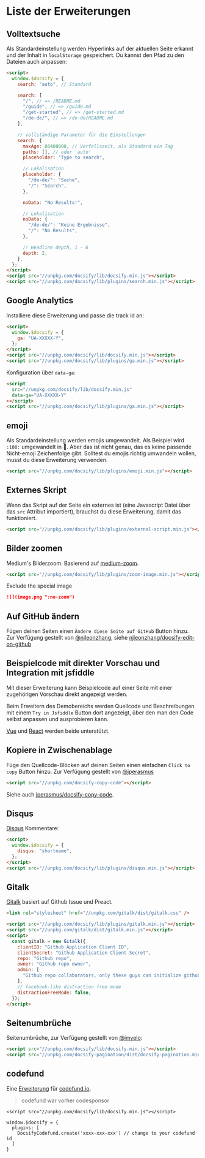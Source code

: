 # Liste der Erweiterungen

## Volltextsuche

Als Standardeinstellung werden Hyperlinks auf der aktuellen Seite erkannt und der Inhalt in `localStorage` gespeichert. Du kannst den Pfad zu den Dateien auch anpassen:

```html
<script>
  window.$docsify = {
    search: "auto", // Standard

    search: [
      "/", // => /README.md
      "/guide", // => /guide.md
      "/get-started", // => /get-started.md
      "/de-de/", // => /de-de/README.md
    ],

    // vollständige Parameter für die Einstellungen
    search: {
      maxAge: 86400000, // Verfallszeit, als Standard ein Tag
      paths: [], // oder 'auto'
      placeholder: "Type to search",

      // Lokalisation
      placeholder: {
        "/de-de/": "Suche",
        "/": "Search",
      },

      noData: "No Results!",

      // Lokalisation
      noData: {
        "/de-de/": "Keine Ergebnisse",
        "/": "No Results",
      },

      // Headline depth, 1 - 6
      depth: 2,
    },
  };
</script>
<script src="//unpkg.com/docsify/lib/docsify.min.js"></script>
<script src="//unpkg.com/docsify/lib/plugins/search.min.js"></script>
```

## Google Analytics

Installiere diese Erweiterung und passe die track id an:

```html
<script>
  window.$docsify = {
    ga: "UA-XXXXX-Y",
  };
</script>
<script src="//unpkg.com/docsify/lib/docsify.min.js"></script>
<script src="//unpkg.com/docsify/lib/plugins/ga.min.js"></script>
```

Konfiguration über `data-ga`:

```html
<script
  src="//unpkg.com/docsify/lib/docsify.min.js"
  data-ga="UA-XXXXX-Y"
></script>
<script src="//unpkg.com/docsify/lib/plugins/ga.min.js"></script>
```

## emoji

Als Standardeinstellung werden emojis umgewandelt. Als Beispiel wird `:100:` umgewandelt in :100:. Aber das ist nicht genau, das es keine passende Nicht-emoji Zeichenfolge gibt. Solltest du emojis richtig umwandeln wollen, musst du diese Erweiterung verwenden.

```html
<script src="//unpkg.com/docsify/lib/plugins/emoji.min.js"></script>
```

## Externes Skript

Wenn das Skript auf der Seite ein externes ist (eine Javascript Datei über das `src` Attribut importiert), brauchst du diese Erweiterung, damit das funktioniert.

```html
<script src="//unpkg.com/docsify/lib/plugins/external-script.min.js"></script>
```

## Bilder zoomen

Medium's Bilderzoom. Basierend auf [medium-zoom](https://github.com/francoischalifour/medium-zoom).

```html
<script src="//unpkg.com/docsify/lib/plugins/zoom-image.min.js"></script>
```

Exclude the special image

```markdown
![](image.png ":no-zoom")
```

## Auf GitHub ändern

Fügen deinen Seiten einen `Ändere diese Seite auf GitHub` Button hinzu. Zur Verfügung gestellt von [@njleonzhang](https://github.com/njleonzhang), siehe [njleonzhang/docsify-edit-on-github](https://github.com/njleonzhang/docsify-edit-on-github)

## Beispielcode mit direkter Vorschau und Integration mit jsfiddle

Mit dieser Erweiterung kann Beispielcode auf einer Seite mit einer zugehörigen Vorschau direkt angezeigt werden.

Beim Erweitern des Demobereichs werden Quellcode und Beschreibungen mit einem `Try in Jsfiddle` Button dort angezeigt, über den man den Code selbst anpassen und ausprobieren kann.

[Vue](https://njleonzhang.github.io/docsify-demo-box-vue/) und [React](https://njleonzhang.github.io/docsify-demo-box-react/) werden beide unterstützt.

## Kopiere in Zwischenablage

Füge den Quellcode-Blöcken auf deinen Seiten einen einfachen `Click to copy` Button hinzu. Zur Verfügung gestellt von [@jperasmus](https://github.com/jperasmus)

```html
<script src="//unpkg.com/docsify-copy-code"></script>
```

Siehe auch [jperasmus/docsify-copy-code](https://github.com/jperasmus/docsify-copy-code#readme).

## Disqus

[Disqus](https://disqus.com) Kommentare:

```html
<script>
  window.$docsify = {
    disqus: "shortname",
  };
</script>
<script src="//unpkg.com/docsify/lib/plugins/disqus.min.js"></script>
```

## Gitalk

[Gitalk](https://github.com/gitalk/gitalk) basiert auf Github Issue und Preact.

```html
<link rel="stylesheet" href="//unpkg.com/gitalk/dist/gitalk.css" />

<script src="//unpkg.com/docsify/lib/plugins/gitalk.min.js"></script>
<script src="//unpkg.com/gitalk/dist/gitalk.min.js"></script>
<script>
  const gitalk = new Gitalk({
    clientID: "Github Application Client ID",
    clientSecret: "Github Application Client Secret",
    repo: "Github repo",
    owner: "Github repo owner",
    admin: [
      "Github repo collaborators, only these guys can initialize github issues",
    ],
    // facebook-like distraction free mode
    distractionFreeMode: false,
  });
</script>
```

## Seitenumbrüche

Seitenumbrüche, zur Verfügung gestellt von [@imyelo](https://github.com/imyelo):

```html
<script src="//unpkg.com/docsify/lib/docsify.min.js"></script>
<script src="//unpkg.com/docsify-pagination/dist/docsify-pagination.min.js"></script>
```

## codefund

Eine [Erweiterung](https://github.com/njleonzhang/docsify-plugin-codefund) für [codefund.io](https://codefund.io/).

> codefund war vorher codesponsor

```
<script src="//unpkg.com/docsify/lib/docsify.min.js"></script>

window.$docsify = {
  plugins: [
    DocsifyCodefund.create('xxxx-xxx-xxx') // change to your codefund id
  ]
}
```
